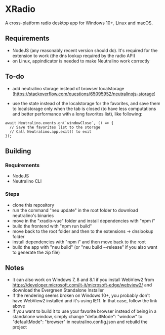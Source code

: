 # XRadio
A cross-platform radio desktop app for Windows 10+, Linux and macOS.

## Requirements
- NodeJS (any reasonably recent version should do). It's required for the extension to work (the dns lookup required by the radio API)
- on Linux, appindicator is needed to make Neutralino work correctly

## To-do
- add neutralino storage instead of browser localstorage (https://stackoverflow.com/questions/65095952/neutralinojs-storage)

- use the state instead of the localstorage for the favorites, and save them to localstorage only when the tab is closed (to have less computations and better performance with a long favorites list), like following:
```
await Neutralino.events.on(`windowClose`, () => {
  // Save the favorites list to the storage
  // Call Neutralino.app.exit() to exit
});
```

## Building

### Requirements
- NodeJS
- Neutralino CLI

### Steps
- clone this repository
- run the command "neu update" in the root folder to download neutralino's binaries
- move in the "xradio-vue" folder and install dependencies with "npm i"
- build the frontend with "npm run build"
- move back to the root folder and then to the extensions -> dnslookup folder
- install dependencies with "npm i" and then move back to the root
- build the app with "neu build" (or "neu build --release" if you also want to generate the zip file)

## Notes
- It can also work on Windows 7, 8 and 8.1 if you install WebView2 from https://developer.microsoft.com/it-it/microsoft-edge/webview2/ and download the Evergreen Standalone Installer
- If the rendering seems broken on Windows 10+, you probably don't have WebView2 installed and it's using IE11. In that case, follow the link above
- If you want to build it to use your favorite browser instead of being in a standalone window, simply change "defaultMode": "window" to "defaultMode": "browser" in neutralino.config.json and rebuild the project
